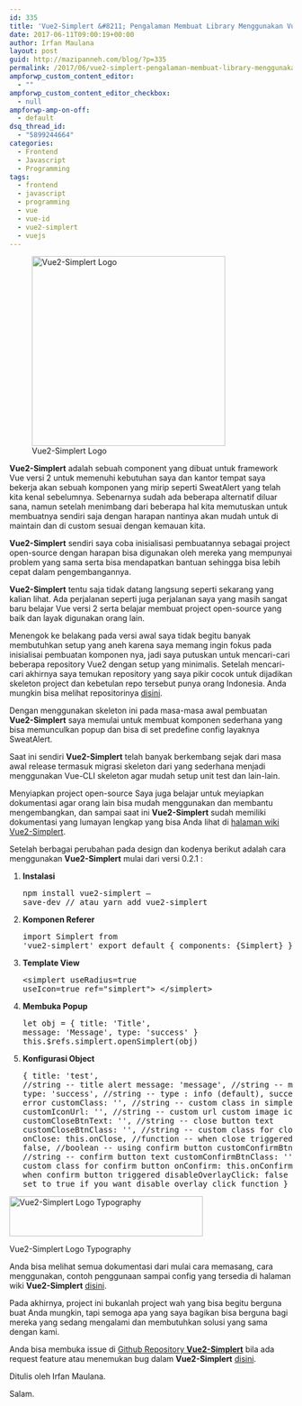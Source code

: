 ```yaml
---
id: 335
title: 'Vue2-Simplert &#8211; Pengalaman Membuat Library Menggunakan Vue2'
date: 2017-06-11T09:00:19+00:00
author: Irfan Maulana
layout: post
guid: http://mazipanneh.com/blog/?p=335
permalink: /2017/06/vue2-simplert-pengalaman-membuat-library-menggunakan-vue2/
ampforwp_custom_content_editor:
  - ""
ampforwp_custom_content_editor_checkbox:
  - null
ampforwp-amp-on-off:
  - default
dsq_thread_id:
  - "5899244664"
categories:
  - Frontend
  - Javascript
  - Programming
tags:
  - frontend
  - javascript
  - programming
  - vue
  - vue-id
  - vue2-simplert
  - vuejs
---
```

<figure style="width: 344px" class="wp-caption aligncenter"><img title="Vue2-Simplert Logo" src="https://mazipan.github.io/vue2-simplert/images/vue2-simplert-logo+icon.png" alt="Vue2-Simplert Logo" width="344" height="337" /><figcaption class="wp-caption-text">Vue2-Simplert Logo</figcaption></figure> 

**Vue2-Simplert** adalah sebuah component yang dibuat untuk framework Vue versi 2 untuk memenuhi kebutuhan saya dan kantor tempat saya bekerja akan sebuah komponen yang mirip seperti SweatAlert yang telah kita kenal sebelumnya. Sebenarnya sudah ada beberapa alternatif diluar sana, namun setelah menimbang dari beberapa hal kita memutuskan untuk membuatnya sendiri saja dengan harapan nantinya akan mudah untuk di maintain dan di custom sesuai dengan kemauan kita.

**Vue2-Simplert** sendiri saya coba inisialisasi pembuatannya sebagai project open-source dengan harapan bisa digunakan oleh mereka yang mempunyai problem yang sama serta bisa mendapatkan bantuan sehingga bisa lebih cepat dalam pengembangannya.

**Vue2-Simplert** tentu saja tidak datang langsung seperti sekarang yang kalian lihat. Ada perjalanan seperti juga perjalanan saya yang masih sangat baru belajar Vue versi 2 serta belajar membuat project open-source yang baik dan layak digunakan orang lain.

Menengok ke belakang pada versi awal saya tidak begitu banyak membutuhkan setup yang aneh karena saya memang ingin fokus pada inisialisai pembuatan komponen nya, jadi saya putuskan untuk mencari-cari beberapa repository Vue2 dengan setup yang minimalis. Setelah mencari-cari akhirnya saya temukan repository yang saya pikir cocok untuk dijadikan skeleton project dan kebetulan repo tersebut punya orang Indonesia. Anda mungkin bisa melihat repositorinya [disini](https://github.com/BosNaufal/vue2-loading-bar "vue2-loading-bar").

Dengan menggunakan skeleton ini pada masa-masa awal pembuatan **Vue2-Simplert** saya memulai untuk membuat komponen sederhana yang bisa memunculkan popup dan bisa di set predefine config layaknya SweatAlert. 
   
Saat ini sendiri **Vue2-Simplert** telah banyak berkembang sejak dari masa awal release termasuk migrasi skeleton dari yang sederhana menjadi menggunakan Vue-CLI skeleton agar mudah setup unit test dan lain-lain. 
   
Menyiapkan project open-source Saya juga belajar untuk meyiapkan dokumentasi agar orang lain bisa mudah menggunakan dan membantu mengembangkan, dan sampai saat ini **Vue2-Simplert** sudah memiliki dokumentasi yang lumayan lengkap yang bisa Anda lihat di [halaman wiki Vue2-Simplert](https://github.com/mazipan/vue2-simplert/wiki "Vue2-Simplert wiki").

Setelah berbagai perubahan pada design dan kodenya berikut adalah cara menggunakan **Vue2-Simplert** mulai dari versi 0.2.1 :

  1. **Instalasi** 
    <pre>npm install vue2-simplert — save-dev
				// atau
				yarn add vue2-simplert
			</pre>

  2. **Komponen Referer** 
    <pre>import Simplert from 'vue2-simplert'
				export default {
				   components: {Simplert}
				};
			</pre>

  3. **Template View** 
    <pre>&lt;simplert useRadius=true useIcon=true ref="simplert"&gt;
			&lt;/simplert&gt;
			</pre>

  4. **Membuka Popup** 
    <pre>let obj = {
			   title: 'Title',
			   message: 'Message',
			   type: 'success'
			}
			this.$refs.simplert.openSimplert(obj)
			</pre>

  5. **Konfigurasi Object** 
    <pre>{
			  title: 'test', //string -- title alert
			  message: 'message', //string -- message alert
			  type: 'success', //string -- type : info (default), success, warning, error
			  customClass: '', //string -- custom class in simplert div
			  customIconUrl: '', //string -- custom url custom image icon
			  customCloseBtnText: '', //string -- close button text
			  customCloseBtnClass: '', //string -- custom class for close button
			  onClose: this.onClose, //function -- when close triggered
			  useConfirmBtn: false, //boolean -- using confirm button
			  customConfirmBtnText: '', //string -- confirm button text
			  customConfirmBtnClass: '', //string -- custom class for confirm button
			  onConfirm: this.onConfirm, //function -- when confirm button triggered
			  disableOverlayClick: false //boolean -- set to true if you want disable overlay click function
			}
			</pre><figure style="width: 344px" class="wp-caption aligncenter">

<img title="Vue2-Simplert Logo Typography" src="https://mazipan.github.io/vue2-simplert/images/vue2-simplert-logo.png" alt="Vue2-Simplert Logo Typography" width="344" height="71" /><figcaption class="wp-caption-text">Vue2-Simplert Logo Typography</figcaption></figure> 

Anda bisa melihat semua dokumentasi dari mulai cara memasang, cara menggunakan, contoh penggunaan sampai config yang tersedia di halaman wiki **Vue2-Simplert** [disini](https://github.com/mazipan/vue2-simplert/wiki "Vue2-Simplert wiki").

Pada akhirnya, project ini bukanlah project wah yang bisa begitu berguna buat Anda mungkin, tapi semoga apa yang saya bagikan bisa berguna bagi mereka yang sedang mengalami dan membutuhkan solusi yang sama dengan kami. 
   
Anda bisa membuka issue di [Github Repository **Vue2-Simplert**](https://github.com/mazipan/vue2-simplert "Vue2-Simplert Github") bila ada request feature atau menemukan bug dalam **Vue2-Simplert** [disini](https://github.com/mazipan/vue2-simplert/issues "Vue2-Simplert issues").

Ditulis oleh Irfan Maulana. 
   
Salam.